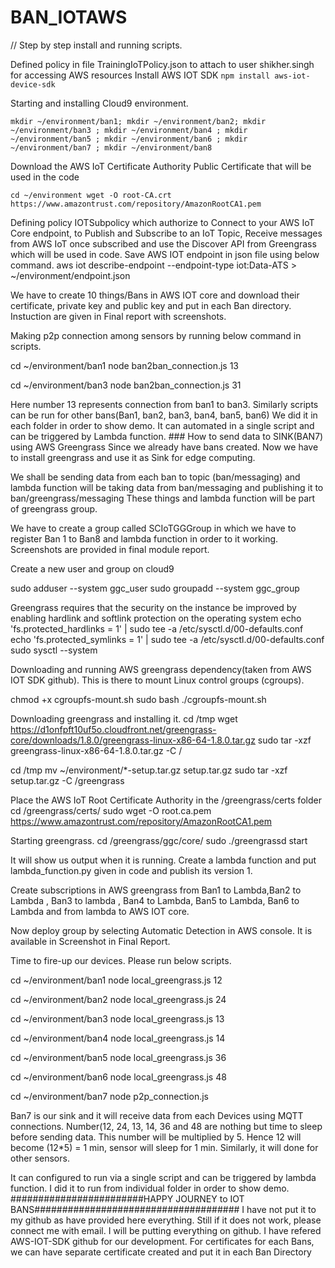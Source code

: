 # BAN_IOTAWS

// Step by step install and running scripts.

Defined policy in file TrainingIoTPolicy.json to attach to user shikher.singh for accessing AWS resources
Install AWS IOT SDK
`npm install aws-iot-device-sdk`

Starting and installing Cloud9 environment.

`mkdir ~/environment/ban1; mkdir ~/environment/ban2; mkdir ~/environment/ban3 ; mkdir ~/environment/ban4 ; mkdir ~/environment/ban5 ; mkdir ~/environment/ban6 ; mkdir ~/environment/ban7 ; mkdir ~/environment/ban8`

Download the AWS IoT Certificate Authority Public Certificate that will be used in the code

`cd ~/environment wget -O root-CA.crt https://www.amazontrust.com/repository/AmazonRootCA1.pem`

Defining policy IOTSubpolicy which authorize to Connect to your AWS IoT Core endpoint, to Publish and Subscribe to an IoT Topic, Receive messages from AWS IoT once subscribed and use the Discover API from Greengrass which will be used in code.
Save AWS IOT endpoint in json file using below command.
aws iot describe-endpoint --endpoint-type iot:Data-ATS > ~/environment/endpoint.json

We have to create 10 things/Bans in AWS IOT core and download their certificate, private key and public key and put in each Ban directory. Instuction are given in Final report with screenshots.

Making p2p connection among sensors by running below command in scripts.

cd ~/environment/ban1 node ban2ban_connection.js 13

cd ~/environment/ban3 node ban2ban_connection.js 31

Here number 13 represents connection from ban1 to ban3.
Similarly scripts can be run for other bans(Ban1, ban2, ban3, ban4, ban5, ban6)
We did it in each folder in order to show demo. It can automated in a single script and can be triggered by Lambda function.
                ### How to send data to SINK(BAN7) using AWS Greengrass
Since we already have bans created. Now we have to install greengrass and use it as Sink for edge computing.

We shall be sending data from each ban to topic (ban/messaging) and lambda function will be taking data from ban/messaging and publishing it to ban/greengrass/messaging These things and lambda function will be part of greengrass group.

We have to create a group called SCIoTGGGroup in which we have to register Ban 1 to Ban8 and lambda function in order to it working. Screenshots are provided in final module report.

Create a new user and group on cloud9

sudo adduser --system ggc_user sudo groupadd --system ggc_group

Greengrass requires that the security on the instance be improved by enabling hardlink and softlink protection on the operating system echo 'fs.protected_hardlinks = 1' | sudo tee -a /etc/sysctl.d/00-defaults.conf echo 'fs.protected_symlinks = 1' | sudo tee -a /etc/sysctl.d/00-defaults.conf sudo sysctl --system

Downloading and running AWS greengrass dependency(taken from AWS IOT SDK github). This is there to mount Linux control groups (cgroups).

chmod +x cgroupfs-mount.sh sudo bash ./cgroupfs-mount.sh

Downloading greengrass and installing it.
cd /tmp wget https://d1onfpft10uf5o.cloudfront.net/greengrass-core/downloads/1.8.0/greengrass-linux-x86-64-1.8.0.tar.gz sudo tar -xzf greengrass-linux-x86-64-1.8.0.tar.gz -C /

cd /tmp mv ~/environment/*-setup.tar.gz setup.tar.gz sudo tar -xzf setup.tar.gz -C /greengrass

Place the AWS IoT Root Certificate Authority in the /greengrass/certs folder
cd /greengrass/certs/ sudo wget -O root.ca.pem https://www.amazontrust.com/repository/AmazonRootCA1.pem

Starting greengrass.
cd /greengrass/ggc/core/ sudo ./greengrassd start

It will show us output when it is running.
Create a lambda function and put lambda_function.py given in code and publish its version 1.

Create subscriptions in AWS greengrass from Ban1 to Lambda,Ban2 to Lambda , Ban3 to lambda , Ban4 to Lambda, Ban5 to Lambda, Ban6 to Lambda and from lambda to AWS IOT core.

Now deploy group by selecting Automatic Detection in AWS console. It is available in Screenshot in Final Report.

Time to fire-up our devices. Please run below scripts.

cd ~/environment/ban1 node local_greengrass.js 12

cd ~/environment/ban2 node local_greengrass.js 24

cd ~/environment/ban3 node local_greengrass.js 13

cd ~/environment/ban4 node local_greengrass.js 14

cd ~/environment/ban5 node local_greengrass.js 36

cd ~/environment/ban6 node local_greengrass.js 48

cd ~/environment/ban7 node p2p_connection.js

Ban7 is our sink and it will receive data from each Devices using MQTT connections.
Number(12, 24, 13, 14, 36 and 48 are nothing but time to sleep before sending data. This number will be multiplied by 5. Hence 12 will become
(12*5) = 1 min, sensor will sleep for 1 min. Similarly, it will done for other sensors.

It can configured to run via a single script and can be triggered by lambda function. I did it to run from individual folder in order to show demo.
########################HAPPY JOURNEY to IOT BANS##################################### I have not put it to my github as have provided here everything. Still if it does not work, please connect me with email. I will be putting everything on github. I have refered AWS-IOT-SDK github for our development. For certificates for each Bans, we can have separate certificate created and put it in each Ban Directory
